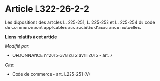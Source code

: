 # Article L322-26-2-2

Les dispositions des articles L. 225-251, L. 225-253 et L. 225-254 du code de commerce sont applicables aux sociétés
d'assurance mutuelles.

**Liens relatifs à cet article**

_Modifié par_:

  - ORDONNANCE n°2015-378 du 2 avril 2015 - art. 7

_Cite_:

  - Code de commerce - art. L225-251 (V)
